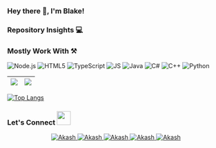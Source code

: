 ### Hey there 👋, I'm Blake!

### Repository Insights 💻


### Mostly Work With ⚒

![Node.js](https://img.shields.io/badge/node.js%20-%2343853D.svg?&style=for-the-badge&logo=node.js&logoColor=white)
![HTML5](https://img.shields.io/badge/HTML5-E34F26?style=for-the-badge&logo=html5&logoColor=white)
![TypeScript](https://img.shields.io/badge/typescript%20-%23007ACC.svg?&style=for-the-badge&logo=typescript&logoColor=black)
![JS](https://img.shields.io/badge/JavaScript-F7DF1E?style=for-the-badge&logo=javascript&logoColor=black)
![Java](https://img.shields.io/badge/java-%23ED8B00.svg?&style=for-the-badge&logo=java&logoColor=white)
![C#](https://img.shields.io/badge/c%23%20-%23239120.svg?&style=for-the-badge&logo=c-sharp&logoColor=white)
![C++](https://img.shields.io/badge/c++%20-%2300599C.svg?&style=for-the-badge&logo=c%2B%2B&ogoColor=white)
![Python](https://img.shields.io/badge/python%20-%2314354C.svg?&style=for-the-badge&logo=python&logoColor=white)

|<img src="https://github-readme-stats.vercel.app/api?username=wernerblake&&show_icons=true&count_private=true&include_all_commits=true"/>|<img src="https://github-readme-streak-stats.herokuapp.com/?user=wernerblake"/>|
|---|---|

[![Top Langs](https://github-readme-stats.vercel.app/api/top-langs/?username=Akash1362000&layout=compact&theme=white)](https://github.com/Akash1362000)

### Let's Connect <img src="https://raw.githubusercontent.com/ShahriarShafin/ShahriarShafin/main/Assets/handshake.gif" height="32px">

<div align="center">
 <a href="https://www.linkedin.com/in/blakecwerner/" target="_blank">
<img src=https://img.shields.io/badge/linkedin-%231E77B5.svg?&style=for-the-badge&logo=linkedin&logoColor=white alt=Akash Shrivastava linkedin style="margin-bottom: 5px;" />
</a>
  
<a href="mailto:wernerblakec@gmail.com" target="_blank">
<img src=https://img.shields.io/badge/Gmail-D14836?style=for-the-badge&logo=gmail&logoColor=white" alt=Akash Shrivastava gmail style="margin-bottom: 5px;" />
</a>

 <a href="https://github.com/wernerblake" target="_blank">
<img src=https://img.shields.io/badge/GitHub-100000?style=for-the-badge&logo=github&logoColor=white alt=Akash Shrivastava GitHub style="margin-bottom: 5px;" />
</a>
  
 <a href="https://twitter.com/Buh_Lok_Aye" target="_blank">
<img src=https://img.shields.io/badge/twitter-%2300acee.svg?&style=for-the-badge&logo=twitter&logoColor=white alt=Akash Shrivastava twitter style="margin-bottom: 5px;" />
</a>

<a href="https://www.instagram.com/beake_w/\" target="_blank">
<img src=https://img.shields.io/badge/Instagram-E4405F?style=for-the-badge&logo=instagram&logoColor=white alt=Akash Shrivastava Instagram style="margin-bottom: 5px;" />
</a>
                                                                                                                                                
